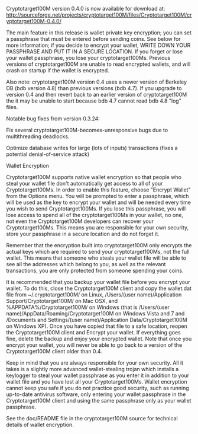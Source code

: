 Cryptotarget100M version 0.4.0 is now available for download at:
http://sourceforge.net/projects/cryptotarget100M/files/Cryptotarget100M/cryptotarget100M-0.4.0/

The main feature in this release is wallet private key encryption;
you can set a passphrase that must be entered before sending coins.
See below for more information; if you decide to encrypt your wallet,
WRITE DOWN YOUR PASSPHRASE AND PUT IT IN A SECURE LOCATION. If you
forget or lose your wallet passphrase, you lose your cryptotarget100Ms.
Previous versions of cryptotarget100M are unable to read encrypted wallets,
and will crash on startup if the wallet is encrypted.

Also note: cryptotarget100M version 0.4 uses a newer version of Berkeley DB
(bdb version 4.8) than previous versions (bdb 4.7). If you upgrade
to version 0.4 and then revert back to an earlier version of cryptotarget100M
the it may be unable to start because bdb 4.7 cannot read bdb 4.8
"log" files.


Notable bug fixes from version 0.3.24:

Fix several cryptotarget100M-becomes-unresponsive bugs due to multithreading
deadlocks.

Optimize database writes for large (lots of inputs) transactions
(fixes a potential denial-of-service attack)


Wallet Encryption

Cryptotarget100M supports native wallet encryption so that people who steal your
wallet file don't automatically get access to all of your Cryptotarget100Ms.
In order to enable this feature, choose "Encrypt Wallet" from the
Options menu.  You will be prompted to enter a passphrase, which
will be used as the key to encrypt your wallet and will be needed
every time you wish to send Cryptotarget100Ms.  If you lose this passphrase,
you will lose access to spend all of the cryptotarget100Ms in your wallet,
no one, not even the Cryptotarget100M developers can recover your Cryptotarget100Ms.
This means you are responsible for your own security, store your
passphrase in a secure location and do not forget it.

Remember that the encryption built into cryptotarget100M only encrypts the
actual keys which are required to send your cryptotarget100Ms, not the full
wallet.  This means that someone who steals your wallet file will
be able to see all the addresses which belong to you, as well as the
relevant transactions, you are only protected from someone spending
your coins.

It is recommended that you backup your wallet file before you
encrypt your wallet.  To do this, close the Cryptotarget100M client and
copy the wallet.dat file from ~/.cryptotarget100M/ on Linux, /Users/(user
name)/Application Support/Cryptotarget100M/ on Mac OSX, and %APPDATA%/Cryptotarget100M/
on Windows (that is /Users/(user name)/AppData/Roaming/Cryptotarget100M on
Windows Vista and 7 and /Documents and Settings/(user name)/Application
Data/Cryptotarget100M on Windows XP).  Once you have copied that file to a
safe location, reopen the Cryptotarget100M client and Encrypt your wallet.
If everything goes fine, delete the backup and enjoy your encrypted
wallet.  Note that once you encrypt your wallet, you will never be
able to go back to a version of the Cryptotarget100M client older than 0.4.

Keep in mind that you are always responsible for your own security.
All it takes is a slightly more advanced wallet-stealing trojan which
installs a keylogger to steal your wallet passphrase as you enter it
in addition to your wallet file and you have lost all your Cryptotarget100Ms.
Wallet encryption cannot keep you safe if you do not practice
good security, such as running up-to-date antivirus software, only
entering your wallet passphrase in the Cryptotarget100M client and using the
same passphrase only as your wallet passphrase.

See the doc/README file in the cryptotarget100M source for technical details
of wallet encryption.
